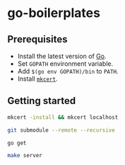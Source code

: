 # go-boilerplates

## Prerequisites

- Install the latest version of [Go](https://go.dev/dl).
- Set `GOPATH` environment variable.
- Add `$(go env GOPATH)/bin` to `PATH`.
- Install [`mkcert`](https://github.com/FiloSottile/mkcert).

## Getting started

```bash
mkcert -install && mkcert localhost

git submodule --remote --recursive

go get

make server
```
